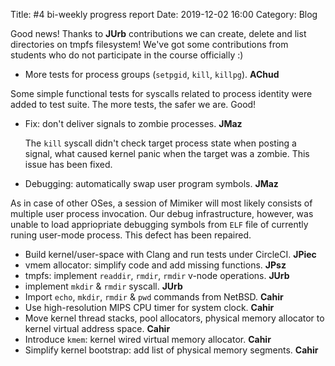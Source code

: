 Title: #4 bi-weekly progress report
Date: 2019-12-02 16:00
Category: Blog

Good news! Thanks to **JUrb** contributions we can create, delete and list
directories on tmpfs filesystem! We've got some contributions from students who
do not participate in the course officially :)

 * More tests for process groups (`setpgid`, `kill`, `killpg`). **AChud**
  
  Some simple functional tests for syscalls related to process
  identity were added to test suite. The more tests, the safer we
  are. Good!

 * Fix: don't deliver signals to zombie processes. **JMaz** 
 
   The `kill` syscall didn't check target process state when posting a
   signal, what caused kernel panic when the target was a zombie. This
   issue has been fixed.
   
 * Debugging: automatically swap user program symbols. **JMaz**

 As in case of other OSes, a session of Mimiker will most likely
 consists of multiple user process invocation.  Our debug
 infrastructure, however, was unable to load appriopriate debugging
 symbols from `ELF` file of currently runing user-mode process. This
 defect has been repaired.

* Build kernel/user-space with Clang and run tests under CircleCI. **JPiec**
 * vmem allocator: simplify code and add missing functions. **JPsz**
 * tmpfs: implement `readdir`, `rmdir`, `rmdir` v-node operations. **JUrb**
 * implement `mkdir` & `rmdir` syscall. **JUrb**
 * Import `echo`, `mkdir`, `rmdir` & `pwd` commands from NetBSD. **Cahir**
 * Use high-resolution MIPS CPU timer for system clock. **Cahir**
 * Move kernel thread stacks, pool allocators, physical memory allocator to
   kernel virtual address space. **Cahir**
 * Introduce `kmem`: kernel wired virtual memory allocator. **Cahir**
 * Simplify kernel bootstrap: add list of physical memory segments. **Cahir**
